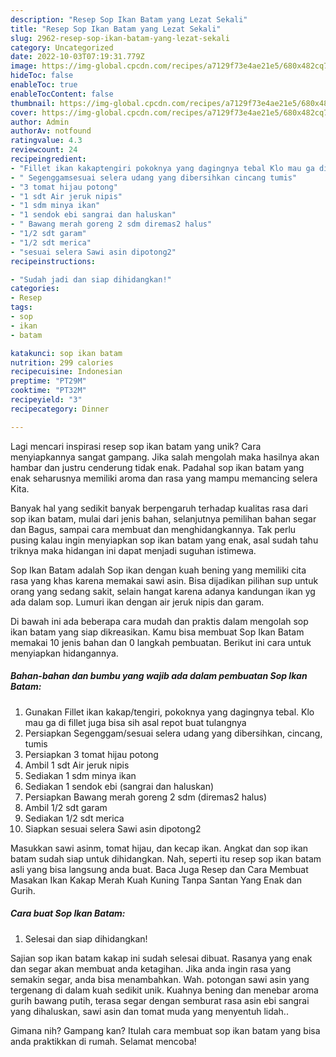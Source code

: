 ```yaml
---
description: "Resep Sop Ikan Batam yang Lezat Sekali"
title: "Resep Sop Ikan Batam yang Lezat Sekali"
slug: 2962-resep-sop-ikan-batam-yang-lezat-sekali
category: Uncategorized
date: 2022-10-03T07:19:31.779Z
image: https://img-global.cpcdn.com/recipes/a7129f73e4ae21e5/680x482cq70/sop-ikan-batam-foto-resep-utama.jpg
hideToc: false
enableToc: true
enableTocContent: false
thumbnail: https://img-global.cpcdn.com/recipes/a7129f73e4ae21e5/680x482cq70/sop-ikan-batam-foto-resep-utama.jpg
cover: https://img-global.cpcdn.com/recipes/a7129f73e4ae21e5/680x482cq70/sop-ikan-batam-foto-resep-utama.jpg
author: Admin
authorAv: notfound
ratingvalue: 4.3
reviewcount: 24
recipeingredient:
- "Fillet ikan kakaptengiri pokoknya yang dagingnya tebal Klo mau ga di fillet juga bisa sih asal repot buat tulangnya"
- " Segenggamsesuai selera udang yang dibersihkan cincang tumis"
- "3 tomat hijau potong"
- "1 sdt Air jeruk nipis"
- "1 sdm minya ikan"
- "1 sendok ebi sangrai dan haluskan"
- " Bawang merah goreng 2 sdm diremas2 halus"
- "1/2 sdt garam"
- "1/2 sdt merica"
- "sesuai selera Sawi asin dipotong2"
recipeinstructions:

- "Sudah jadi dan siap dihidangkan!"
categories:
- Resep
tags:
- sop
- ikan
- batam

katakunci: sop ikan batam 
nutrition: 299 calories
recipecuisine: Indonesian
preptime: "PT29M"
cooktime: "PT32M"
recipeyield: "3"
recipecategory: Dinner

---
```





Lagi mencari inspirasi resep sop ikan batam yang unik? Cara menyiapkannya sangat gampang. Jika salah mengolah maka hasilnya akan hambar dan justru cenderung tidak enak. Padahal sop ikan batam yang enak seharusnya memiliki aroma dan rasa yang mampu memancing selera Kita.





Banyak hal yang sedikit banyak berpengaruh terhadap kualitas rasa dari sop ikan batam, mulai dari jenis bahan, selanjutnya pemilihan bahan segar dan Bagus, sampai cara membuat dan menghidangkannya. Tak perlu pusing kalau ingin menyiapkan sop ikan batam yang enak,      asal sudah tahu triknya maka hidangan ini dapat menjadi suguhan istimewa.














Sop Ikan Batam adalah Sop ikan dengan kuah bening yang memiliki cita rasa yang khas karena memakai sawi asin. Bisa dijadikan pilihan sup untuk orang yang sedang sakit, selain hangat karena adanya kandungan ikan yg ada dalam sop. Lumuri ikan dengan air jeruk nipis dan garam.






Di bawah ini ada beberapa cara mudah dan praktis dalam mengolah sop ikan batam yang siap dikreasikan. Kamu bisa membuat Sop Ikan Batam memakai 10 jenis bahan dan 0 langkah pembuatan. Berikut ini cara untuk menyiapkan hidangannya.

<!--inarticleads1-->

##### Bahan-bahan dan bumbu yang wajib ada dalam pembuatan Sop Ikan Batam:

1. Gunakan Fillet ikan kakap/tengiri, pokoknya yang dagingnya tebal. Klo mau ga di fillet juga bisa sih asal repot buat tulangnya
1. Persiapkan  Segenggam/sesuai selera udang yang dibersihkan, cincang, tumis
1. Persiapkan 3 tomat hijau potong
1. Ambil 1 sdt Air jeruk nipis
1. Sediakan 1 sdm minya ikan
1. Sediakan 1 sendok ebi (sangrai dan haluskan)
1. Persiapkan  Bawang merah goreng 2 sdm (diremas2 halus)
1. Ambil 1/2 sdt garam
1. Sediakan 1/2 sdt merica
1. Siapkan sesuai selera Sawi asin dipotong2


Masukkan sawi asinm, tomat hijau, dan kecap ikan. Angkat dan sop ikan batam sudah siap untuk dihidangkan. Nah, seperti itu resep sop ikan batam asli yang bisa langsung anda buat. Baca Juga Resep dan Cara Membuat Masakan Ikan Kakap Merah Kuah Kuning Tanpa Santan Yang Enak dan Gurih. 

<!--inarticleads2-->

##### Cara buat Sop Ikan Batam:


1. Selesai dan siap dihidangkan!

Sajian sop ikan batam kakap ini sudah selesai dibuat. Rasanya yang enak dan segar akan membuat anda ketagihan. Jika anda ingin rasa yang semakin segar, anda bisa menambahkan. Wah. potongan sawi asin yang tergenang di dalam kuah sedikit unik. Kuahnya bening dan menebar aroma gurih bawang putih, terasa segar dengan semburat rasa asin ebi sangrai yang dihaluskan, sawi asin dan tomat muda yang menyentuh lidah.. 

Gimana nih? Gampang kan? Itulah cara membuat sop ikan batam yang bisa anda praktikkan di rumah. Selamat mencoba!
